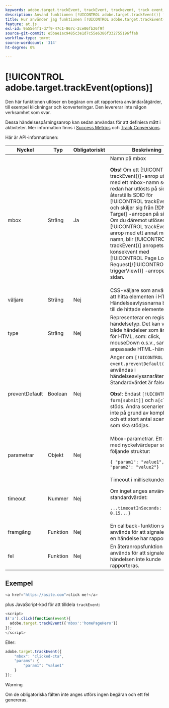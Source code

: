 ```yaml
---
keywords: adobe.target.trackEvent, trackEvent, trackevent, track event, at.js, functions, function, preventDefault, preventDefault, preventDefault, prevent default, adobe.target.trackEvent
description: Använd funktionen [!UICONTROL adobe.target.trackEvent()] för JavaScript-biblioteket  [!DNL Adobe Target]  at.js om du vill utlösa en begäran om att rapportera användaråtgärder, till exempel klickningar och konverteringar på din webbplats.
title: Hur använder jag funktionen [!UICONTROL adobe.target.trackEvent()]?
feature: at.js
exl-id: 9a55e4f1-d7f9-47c1-867c-2ce06fb26f9f
source-git-commit: e5bae1ac9485c3e1d7c55e6386f332755196ffab
workflow-type: tm+mt
source-wordcount: '314'
ht-degree: 0%

---
```


# [!UICONTROL adobe.target.trackEvent(options)]

Den här funktionen utlöser en begäran om att rapportera användaråtgärder, till exempel klickningar och konverteringar. Den levererar inte någon verksamhet som svar.

Dessa händelsespårningsanrop kan sedan användas för att definiera mått i aktiviteter. Mer information finns i [Success Metrics](https://experienceleague.adobe.com/docs/target/using/activities/success-metrics/success-metrics.html?lang=sv-SE) och [Track Conversions](../how-to-deployatjs/implement-target-without-a-tag-manager.md#track-conversions).

Här är API-informationen:

| Nyckel | Typ | Obligatoriskt | Beskrivning |
|--- |--- |--- |--- |
| mbox | Sträng | Ja | Namn på mbox<P>**Obs!** Om ett [!UICONTROL trackEvent()]-anrop utlöses med ett mbox-namn som redan har utlösts på sidan, återställs SDID för [!UICONTROL trackEvent()] och skiljer sig från [!DNL Target] -anropen på sidan. Om du däremot utlöser ett [!UICONTROL trackEvent()]-anrop med ett annat mbox-namn, blir [!UICONTROL trackEvent()] anropets SDID konsekvent med [!UICONTROL Page Load Request]/[!UICONTROL triggerView()] -anropen på sidan. |
| väljare | Sträng | Nej | CSS-väljare som används för att hitta elementen i HTML. Händelseavlyssnarna bifogas till de hittade elementen. |
| type | Sträng | Nej | Representerar en registrerad händelsetyp. Det kan vara både händelser som är kända för HTML, som: click, mouseDown o.s.v., samt anpassade HTML-händelser. |
| preventDefault | Boolean | Nej | Anger om `[!UICONTROL event.preventDefault()]` ska användas i händelseavlyssnaråteranropet. Standardvärdet är false.<P>**Obs!**: Endast `[!UICONTROL form[submit]]` och `a[click]` stöds. Andra scenarier stöds inte på grund av komplexitet och ett stort antal scenarier som ska stödjas. |
| parametrar | Objekt | Nej | Mbox-parametrar. Ett objekt med nyckelvärdepar som har följande struktur:<P>`{ "param1": "value1", "param2": "value2"}` |
| timeout | Nummer | Nej | Timeout i millisekunder.<P>Om inget anges används standardvärdet:<P>`...timeoutInSeconds: 0.15...}` |
| framgång | Funktion | Nej | En callback-funktion som används för att signalera att en händelse har rapporterats. |
| fel | Funktion | Nej | En återanropsfunktion som används för att signalera att händelsen inte kunde rapporteras. |

## Exempel

```javascript {line-numbers="true"}
<a href="https://asite.com">click me!</a> 
```

plus JavaScript-kod för att tilldela `trackEvent`:

```javascript {line-numbers="true"}
<script> 
$('a').click(function(event){ 
  adobe.target.trackEvent({'mbox':'homePageHero'}) 
}); 
</script> 
```

Eller:

```javascript {line-numbers="true"}
adobe.target.trackEvent({ 
    "mbox": "clicked-cta", 
    "params": { 
        "param1": "value1" 
    } 
});
```

>[!WARNING]
>
>Om de obligatoriska fälten inte anges utförs ingen begäran och ett fel genereras.
